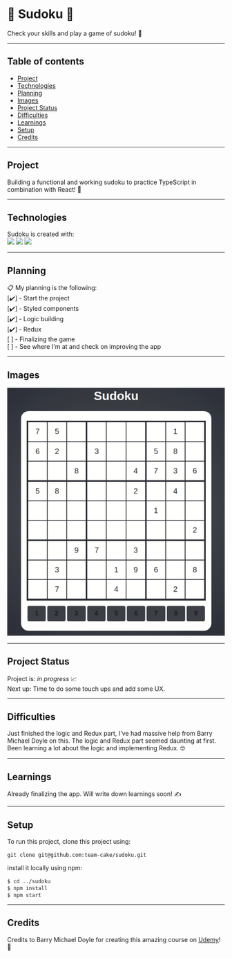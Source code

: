 # :memo: Sudoku :memo:

Check your skills and play a game of sudoku! :monocle_face:

---

## Table of contents

- [Project](#Project)
- [Technologies](#Technologies)
- [Planning](#Planning)
- [Images](#Images)
- [Project Status](#Project-status)
- [Difficulties](#Difficulties)
- [Learnings](#Learnings)
- [Setup](#Setup)
- [Credits](#credits)

---

## Project

Building a functional and working sudoku to practice TypeScript in combination with React! :muscle:

---

## Technologies

Sudoku is created with:  
![](https://img.shields.io/badge/Code-TypeScript-informational?style=plastic&logo=typescript) ![](https://img.shields.io/badge/Tools-Node.js-informational?style=plastic&logo=node-dot-js) ![](https://img.shields.io/badge/Code-React-informational?style=plastic&logo=react)

---

## Planning

:clipboard: My planning is the following:  
[:heavy_check_mark:] - Start the project  
[:heavy_check_mark:] - Styled components  
[:heavy_check_mark:] - Logic building  
[:heavy_check_mark:] - Redux  
[ ] - Finalizing the game  
[ ] - See where I'm at and check on improving the app

---

## Images

![](https://raw.githubusercontent.com/team-cake/sudoku/readme/gif/sudoku.gif)

---

## Project Status

Project is: _in progress_ :chart_with_upwards_trend:  
Next up: Time to do some touch ups and add some UX.

---

## Difficulties

Just finished the logic and Redux part, I've had massive help from Barry Michael Doyle on this.
The logic and Redux part seemed daunting at first. Been learning a lot about the logic and implementing Redux. :nerd_face:

---

## Learnings

Already finalizing the app. Will write down learnings soon! :writing_hand:

---

## Setup

To run this project, clone this project using:

```
git clone git@github.com:team-cake/sudoku.git
```

install it locally using npm:

```
$ cd ../sudoku
$ npm install
$ npm start

```

---

## Credits

Credits to Barry Michael Doyle for creating this amazing course on [Udemy](https://www.udemy.com/course/react2020/)! :raised_hands:
